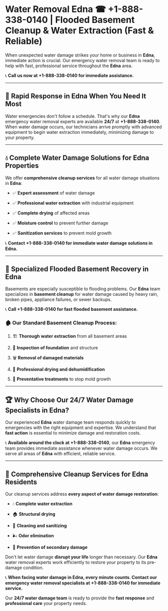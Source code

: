 # Water Removal Edna ☎ +1-888-338-0140 | Flooded Basement Cleanup & Water Extraction (Fast & Reliable)

When unexpected water damage strikes your home or business in **Edna**, immediate action is crucial. Our emergency water removal team is ready to help with fast, professional service throughout the **Edna** area. 

📞 **Call us now at +1-888-338-0140 for immediate assistance.**
---
## 🚀 Rapid Response in Edna When You Need It Most
Water emergencies don't follow a schedule. That's why our **Edna** emergency water removal experts are available **24/7** at **+1-888-338-0140**. When water damage occurs, our technicians arrive promptly with advanced equipment to begin water extraction immediately, minimizing damage to your property.
---
## 💧 Complete Water Damage Solutions for Edna Properties
We offer **comprehensive cleanup services** for all water damage situations in **Edna**:
- ✅ **Expert assessment** of water damage  
- ✅ **Professional water extraction** with industrial equipment  
- ✅ **Complete drying** of affected areas  
- ✅ **Moisture control** to prevent further damage  
- ✅ **Sanitization services** to prevent mold growth  
📞 **Contact +1-888-338-0140 for immediate water damage solutions in Edna.**
---
## 🌊 Specialized Flooded Basement Recovery in Edna
Basements are especially susceptible to flooding problems. Our **Edna** team specializes in **basement cleanup** for water damage caused by heavy rain, broken pipes, appliance failures, or sewer backups. 
📞 **Call +1-888-338-0140 for fast flooded basement assistance.**
### 🏚️ Our Standard Basement Cleanup Process:
1. 🏗️ **Thorough water extraction** from all basement areas  
2. 🔎 **Inspection of foundation** and structure  
3. 🗑️ **Removal of damaged materials**  
4. 💨 **Professional drying and dehumidification**  
5. 🚫 **Preventative treatments** to stop mold growth  
---
## 🏆 Why Choose Our 24/7 Water Damage Specialists in Edna?
Our experienced **Edna** water damage team responds quickly to emergencies with the right equipment and expertise. We understand that **fast action** is essential to minimize damage and restoration costs.
📞 **Available around the clock at +1-888-338-0140**, our **Edna** emergency team provides immediate assistance whenever water damage occurs. We serve all areas of **Edna** with efficient, reliable service.
---
## 🧹 Comprehensive Cleanup Services for Edna Residents
Our cleanup services address **every aspect of water damage restoration**:
- 💧 **Complete water extraction**  
- 🏠 **Structural drying**  
- 🧼 **Cleaning and sanitizing**  
- 🌬️ **Odor elimination**  
- 🚫 **Prevention of secondary damage**  
Don't let water damage **disrupt your life** longer than necessary. Our **Edna** water removal experts work efficiently to restore your property to its pre-damage condition.
📞 **When facing water damage in Edna, every minute counts. Contact our emergency water removal specialists at +1-888-338-0140 for immediate service.**
Our **24/7 water damage team** is ready to provide the **fast response** and **professional care** your property needs.
